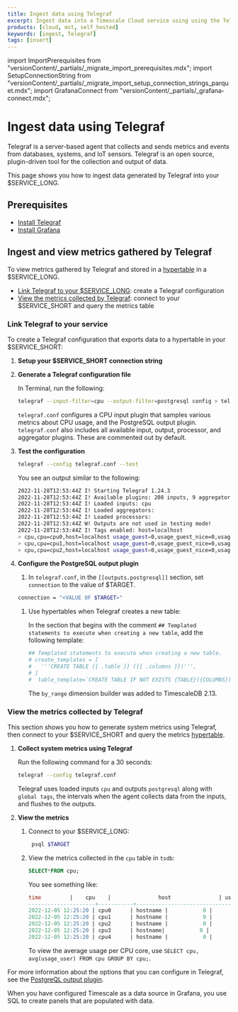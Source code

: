 ```yaml
---
title: Ingest data using Telegraf
excerpt: Ingest data into a Timescale Cloud service using using the Telegraf plugin
products: [cloud, mst, self_hosted]
keywords: [ingest, Telegraf]
tags: [insert]
---
```


import ImportPrerequisites from "versionContent/_partials/_migrate_import_prerequisites.mdx";
import SetupConnectionString from "versionContent/_partials/_migrate_import_setup_connection_strings_parquet.mdx";
import GrafanaConnect from "versionContent/_partials/_grafana-connect.mdx";


# Ingest data using Telegraf

Telegraf is a server-based agent that collects and sends metrics and events from databases, 
systems, and IoT sensors. Telegraf is an open source, plugin-driven tool for the collection 
and output of data. 

This page shows you how to ingest data generated by Telegraf into your $SERVICE_LONG.

## Prerequisites

<ImportPrerequisites />

- [Install Telegraf][install-telegraf]
- [Install Grafana][grafana]

## Ingest and view metrics gathered by Telegraf

To view metrics gathered by Telegraf and stored in a [hypertable][about-hypertables] in a
$SERVICE_LONG.

- [Link Telegraf to your $SERVICE_LONG](#link-telegraf-to-your-service): create a Telegraf configuration
- [View the metrics collected by Telegraf](#view-the-metrics-collected-by-telegraf): connect to your $SERVICE_SHORT and 
   query the metrics table

### Link Telegraf to your service

<Procedure>

To create a Telegraf configuration that exports data to a hypertable in your $SERVICE_SHORT:

1. **Setup your $SERVICE_SHORT connection string**

    <SetupConnectionString />

1. **Generate a Telegraf configuration file**

    In Terminal, run the following:

    ```bash
    telegraf --input-filter=cpu --output-filter=postgresql config > telegraf.conf
    ```

    `telegraf.conf` configures a CPU input plugin that samples
    various metrics about CPU usage, and the PostgreSQL output plugin. `telegraf.conf`
    also includes all available input, output, processor, and aggregator
    plugins. These are commented out by default.

1.  **Test the configuration**

    ```bash
    telegraf --config telegraf.conf --test
    ```

    You see an output similar to the following:

    ```bash
    2022-11-28T12:53:44Z I! Starting Telegraf 1.24.3
    2022-11-28T12:53:44Z I! Available plugins: 208 inputs, 9 aggregators, 26 processors, 20 parsers, 57 outputs
    2022-11-28T12:53:44Z I! Loaded inputs: cpu
    2022-11-28T12:53:44Z I! Loaded aggregators:
    2022-11-28T12:53:44Z I! Loaded processors:
    2022-11-28T12:53:44Z W! Outputs are not used in testing mode!
    2022-11-28T12:53:44Z I! Tags enabled: host=localhost
    > cpu,cpu=cpu0,host=localhost usage_guest=0,usage_guest_nice=0,usage_idle=90.00000000087311,usage_iowait=0,usage_irq=0,usage_nice=0,usage_softirq=0,usage_steal=0,usage_system=6.000000000040018,usage_user=3.999999999996362 1669640025000000000
    > cpu,cpu=cpu1,host=localhost usage_guest=0,usage_guest_nice=0,usage_idle=92.15686274495818,usage_iowait=0,usage_irq=0,usage_nice=0,usage_softirq=0,usage_steal=0,usage_system=5.882352941192206,usage_user=1.9607843136712912 1669640025000000000
    > cpu,cpu=cpu2,host=localhost usage_guest=0,usage_guest_nice=0,usage_idle=91.99999999982538,usage_iowait=0,usage_irq=0,usage_nice=0,usage_softirq=0,usage_steal=0,usage_system=3.999999999996362,usage_user=3.999999999996362 1669640025000000000
    ```

1. **Configure the PostgreSQL output plugin**

   1.  In `telegraf.conf`, in the `[[outputs.postgresql]]` section, set `connection` to
      the value of $TARGET.

      ```bash
      connection = "<VALUE OF $TARGET>"
      ```

   1. Use hypertables when Telegraf creates a new table:

      In the section that begins with the comment `## Templated statements to execute
      when creating a new table`, add the following template:

      ```bash
      ## Templated statements to execute when creating a new table.
      # create_templates = [
      #   '''CREATE TABLE {{ .table }} ({{ .columns }})''',
      # ]
      #  table_template=`CREATE TABLE IF NOT EXISTS {TABLE}({COLUMNS}); SELECT create_hypertable({TABLELITERAL},by_range('time', INTERVAL '1 week'),if_not_exists := true);`

      ```

      The `by_range` dimension builder was added to TimescaleDB 2.13.

</Procedure>


### View the metrics collected by Telegraf

This section shows you how to generate system metrics using Telegraf, then connect to your 
$SERVICE_SHORT and query the metrics [hypertable][about-hypertables].

<Procedure>

1. **Collect system metrics using Telegraf**

    Run the following command for a 30 seconds:  

    ```bash
    telegraf --config telegraf.conf
    ```
    
    Telegraf uses loaded inputs `cpu` and outputs `postgresql` along with
    `global tags`, the intervals when the agent collects data from the inputs, and 
    flushes to the outputs.

1. **View the metrics**

   1.  Connect to your $SERVICE_LONG:

        ```bash 
         psql $TARGET
       ```

   1.  View the metrics collected in the `cpu` table in `tsdb`:

       ```sql
       SELECT*FROM cpu;
       ```

       You see something like:

       ```sql
       time         |    cpu    |               host               | usage_guest | usage_guest_nice |    usage_idle     | usage_iowait | usage_irq | usage_nice | usage_softirq | usage_steal |    usage_system     |     usage_user
       ---------------------+-----------+----------------------------------+-------------+------------------+-------------------+--------------+-----------+------------+---------------+-------------+---------------------+---------------------
       2022-12-05 12:25:20 | cpu0      | hostname |           0 |                0 | 83.08605341237833 |            0 |         0 |          0 |             0 |           0 |   6.824925815961274 |  10.089020771444481
       2022-12-05 12:25:20 | cpu1      | hostname |           0 |                0 | 84.27299703278959 |            0 |         0 |          0 |             0 |           0 |   5.934718100814769 |   9.792284866395647
       2022-12-05 12:25:20 | cpu2      | hostname |           0 |                0 | 87.53709198848934 |            0 |         0 |          0 |             0 |           0 |   4.747774480755411 |   7.715133531241037
       2022-12-05 12:25:20 | cpu3      | hostname|           0 |                0 | 86.68639053296472 |            0 |         0 |          0 |             0 |           0 |    4.43786982253345 |   8.875739645039992
       2022-12-05 12:25:20 | cpu4      | hostname |           0 |                0 | 96.15384615371369 |            0 |         0 |          0 |             0 |           0 |  1.1834319526667423 |  2.6627218934917614
       ```

       To view the average usage per CPU core, use `SELECT cpu, avg(usage_user) FROM cpu GROUP BY cpu;`.

</Procedure>

For more information about the options that you can configure in Telegraf,
see the [PostgreQL output plugin][output-plugin].

<GrafanaConnect />

When you have configured Timescale as a data source in Grafana, you use SQL to create
panels that are populated with data.

[output-plugin]: https://github.com/influxdata/telegraf/blob/release-1.24/plugins/outputs/postgresql/README.md
[install-telegraf]: https://docs.influxdata.com/telegraf/v1.21/introduction/installation/
[create-service]: /getting-started/latest/
[connect-timescaledb]: /use-timescale/:currentVersion:/integrations/query-admin/about-connecting/
[grafana]: /use-timescale/:currentVersion:/integrations/observability-alerting/grafana/installation/
[about-hypertables]: /use-timescale/:currentVersion:/hypertables/about-hypertables/
